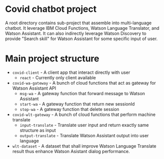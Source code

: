 # Covid chatbot project
A root directory contains sub-project that assemble into multi-language chatbot.
It leverage IBM Cloud Functions, Watson Language Translator, and Watson Assistant.
It can also indirectly leverage Watson Discovery to provide "Search skill" for Watson Assistant for some specific input of user.

# Main project structure
- `covid-client` - A client app that interact directly with user
    - `react` - Currently only client available
- `covid-wa-gateway` - A bunch of cloud functions that act as gateway for Watson Assistant API
    - `msg-wa` - A gateway function that forward message to Watson Assistant
    - `start-wa` - A gateway function that return new sessionId
    - `stop-wa` - A gateway function that delete session
- `covid-wlt-gateway` - A bunch of cloud functions that perform machine translate
    - `input-translate` - Translate user input and return exactly same structure as input
    - `output-translate` - Translate Watson Assistant output into user language
- `wlt-dataset` - A dataset that shall improve Watson Language Translate result thus enhance Watson Asistant dialog performance.
